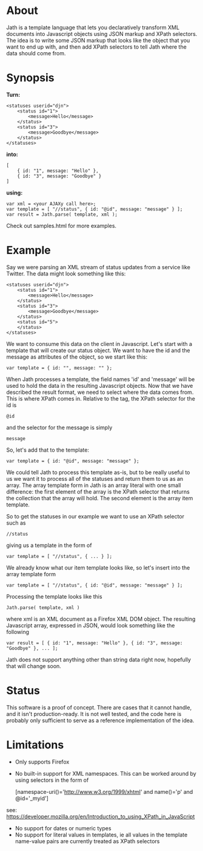 # About
Jath is a template language that lets you declaratively transform XML documents into
Javascript objects using JSON markup and XPath selectors. The idea is to write
some JSON markup that looks like the object that you want to end up with, and then
add XPath selectors to tell Jath where the data should come from.

# Synopsis

**Turn:**

	<statuses userid="djn">
		<status id="1">
			<message>Hello</message>
		</status>
		<status id="3">
			<message>Goodbye</message>
		</status>
	</statuses>

**into:**

	[ 
		{ id: "1", message: "Hello" }, 
		{ id: "3", message: "Goodbye" } 
	]

**using:**

	var xml = <your AJAXy call here>;
	var template = [ "//status", { id: "@id", message: "message" } ];
	var result = Jath.parse( template, xml );

Check out samples.html for more examples.

# Example
Say we were parsing an XML stream of status updates from a service
like Twitter. The data might look something like this:

	<statuses userid="djn">
		<status id="1">
			<message>Hello</message>
		</status>
		<status id="3">
			<message>Goodbye</message>
		</status>
		<status id="5">
		</status>
	</statuses>

We want to consume this data on the client in Javascript. Let's start with
a template that will create our status object. We want to have the id and the
message as attributes of the object, so we start like this:

	var template = { id: "", message: "" };

When Jath processes a template, the field names 'id' and 'message' will be used
to hold the data in the resulting Javascript objects. Now that we have described
the result format, we need to select where the data comes from. This is where
XPath comes in. Relative to the <status> tag, the XPath selector for the id is 

	@id

and the selector for the message is simply

	message

So, let's add that to the template:

	var template = { id: "@id", message: "message" };

We could tell Jath to process this template as-is, but to be really useful to us
we want it to process all of the statuses and return them to us as an array. The
array template form in Jath is an array literal with one small difference: the 
first element of the array is the XPath selector that returns the collection that
the array will hold. The second element is the array item template. 

So to get the statuses in our example we want to use an XPath selector such as

	//status

giving us a template in the form of 

	var template = [ "//status", { ... } ];

We already know what our item template looks like, so let's insert into the array
template form

	var template = [ "//status", { id: "@id", message: "message" } ];

Processing the template looks like this

	Jath.parse( template, xml )

where xml is an XML document as a Firefox XML DOM object. The resulting Javascript
array, expressed in JSON, would look something like the following

	var result = [ { id: "1", message: "Hello" }, { id: "3", message: "Goodbye" }, ... ];

Jath does not support anything other than string data right now, hopefully
that will change soon.

# Status
This software is a proof of concept. There are cases that it cannot handle,
and it isn't production-ready. It is not well tested, and the code here is probably
only sufficient to serve as a reference implementation of the idea.

# Limitations
- Only supports Firefox
- No built-in support for XML namespaces. This can be worked around by using selectors
in the form of

	[namespace-uri()='http://www.w3.org/1999/xhtml' and name()='p' and @id='_myid']

see: https://developer.mozilla.org/en/Introduction_to_using_XPath_in_JavaScript

- No support for dates or numeric types
- No support for literal values in templates, ie all values in the template 
name-value pairs are currently treated as XPath selectors